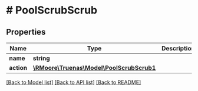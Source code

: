 # # PoolScrubScrub

## Properties

Name | Type | Description | Notes
------------ | ------------- | ------------- | -------------
**name** | **string** |  | [optional]
**action** | [**\RMoore\Truenas\Model\PoolScrubScrub1**](PoolScrubScrub1.md) |  | [optional]

[[Back to Model list]](../../README.md#models) [[Back to API list]](../../README.md#endpoints) [[Back to README]](../../README.md)
